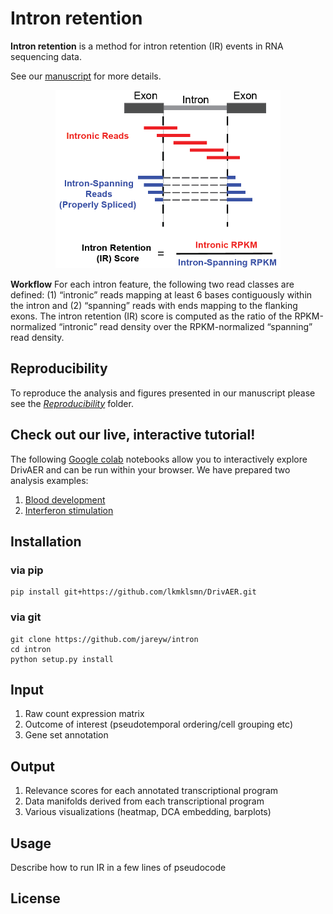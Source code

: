 # Intron retention
**Intron retention** is a method for intron retention (IR) events in RNA sequencing data.

See our [manuscript](https://www.biorxiv.org/content/10.1101/864165v1) for more details.

<p align="center"> 
<img src="IR_schematic.png" width="360" height="285" />
</p>

**Workflow** For each intron feature, the following two read classes are defined: (1) “intronic” reads mapping at least 6 bases contiguously within the intron and (2) “spanning” reads with ends mapping to the flanking exons. The intron retention (IR) score is computed as the ratio of the RPKM-normalized “intronic” read density over the RPKM-normalized “spanning” read density. 

## Reproducibility
To reproduce the analysis and figures presented in our manuscript please see the [*Reproducibility*](https://github.com/lkmklsmn/DrivAER/tree/master/Reproducibility) folder.

## Check out our live, interactive tutorial!
The following [Google colab](https://colab.research.google.com/) notebooks allow you to interactively explore DrivAER and can be run within your browser. We have prepared two analysis examples:
1. [Blood development](https://colab.research.google.com/drive/1zrQ7l3Orz7h-eGEX7MHRIBTTXzL_vu9O#scrollTo=VzAzfdHZrOWz)
2. [Interferon stimulation](https://colab.research.google.com/drive/13DA_dYlRjlKma1d9VB65JrfPhBvkEGDC#scrollTo=roa2rIBT1s_R)

## Installation
### via pip
	pip install git+https://github.com/lkmklsmn/DrivAER.git
### via git
	git clone https://github.com/jareyw/intron
	cd intron
	python setup.py install

## Input
1. Raw count expression matrix
2. Outcome of interest (pseudotemporal ordering/cell grouping etc)
3. Gene set annotation

## Output
1. Relevance scores for each annotated transcriptional program
2. Data manifolds derived from each transcriptional program
3. Various visualizations (heatmap, DCA embedding, barplots)

## Usage
Describe how to run IR in a few lines of pseudocode

## License


